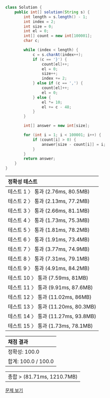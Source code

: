 ```java
class Solution {
    public int[] solution(String s) {
        int length = s.length() - 1;
        int index = 2;
        int size = 0;
        int el = 0;
        int[] count = new int[100001];
        char c;

        while (index < length) {
            c = s.charAt(index++);
            if (c == '}') {
                count[el]++;
                el = 0;
                size++;
                index += 2;
            } else if (c == ',') {
                count[el]++;
                el = 0;
            } else {
                el *= 10;
                el += c - 48;
            }
        }

        int[] answer = new int[size];

        for (int i = 1; i < 100001; i++) {
            if (count[i] > 0) {
                answer[size - count[i]] = i;
            }
        }
        return answer;
    }
}
```
 | 정확성 테스트 |
 |  :-  |
 | 테스트 1 〉 통과 (2.76ms, 80.5MB) |
 | 테스트 2 〉 통과 (2.13ms, 77.2MB) |
 | 테스트 3 〉 통과 (2.66ms, 81.1MB) |
 | 테스트 4 〉 통과 (1.73ms, 75.3MB) |
 | 테스트 5 〉 통과 (1.81ms, 78.2MB) |
 | 테스트 6 〉 통과 (1.91ms, 73.4MB) |
 | 테스트 7 〉 통과 (3.77ms, 74.9MB) |
 | 테스트 8 〉 통과 (7.31ms, 79.1MB) |
 | 테스트 9 〉 통과 (4.91ms, 84.2MB) |
 | 테스트 10 〉 통과 (7.59ms, 81MB) |
 | 테스트 11 〉 통과 (9.91ms, 87.6MB) |
 | 테스트 12 〉 통과 (11.02ms, 86MB) |
 | 테스트 13 〉 통과 (11.20ms, 80.3MB) |
 | 테스트 14 〉 통과 (11.27ms, 93.8MB) |
 | 테스트 15 〉 통과 (1.73ms, 78.1MB) |

 | 채점 결과 |
 | :- |
 | 정확성: 100.0 |
 | 합계: 100.0 / 100.0 |

 ||
 | :- |
 | 총합 > (81.71ms, 1210.7MB) |

[문제 보기](https://programmers.co.kr/learn/courses/30/lessons/64065?language=java)